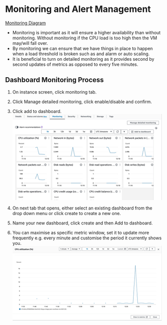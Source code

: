 # Monitoring and Alert Management

[Monitoring Diagram](<../README_images/Monitoring Diagram.pdf>)

- Monitoring is important as it will ensure a higher availability than without monitoring. Without monitoring if the CPU load is too high then the VM may/will fall over.
- By monitoring we can ensure that we have things in place to happen when a load threshold is broken such as and alarm or auto scaling.
- It is beneficial to turn on detailed monitoring as it provides second by second updates of metrics as opposed to every five minutes.

## Dashboard Monitoring Process
1. On instance screen, click monitoring tab.

2. Click Manage detailed monitoring, click enable/disable and confirm.

3. Click add to dashboard.
   ![Instance Monitoring Tab](<../README_images/Instance Monitoring Tab Screenshot.jpg>)

4. On next tab that opens, either select an existing dashboard from the drop down menu or click create to create a new one.

5. Name your new dashboard, click create and then Add to dashboard.

6. You can maximise as specific metric window, set it to update more frequently e.g. every minute and customise the period it currently shows you.
   ![CPU Utilization Metric Window](<../README_images/Dashboard CPU Utilization Screenshot.jpg>)